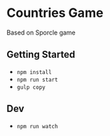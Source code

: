 # Countries Game
Based on Sporcle game

## Getting Started
- `npm install`
- `npm run start`
- `gulp copy`

## Dev
- `npm run watch`